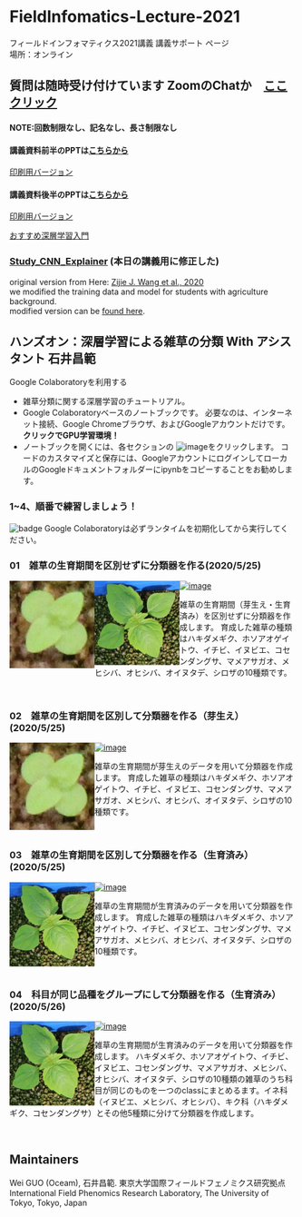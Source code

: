 # FieldInfomatics-Lecture-2021
フィールドインフォマティクス2021講義
講義サポート ページ  
場所：オンライン

## 質問は随時受け付けています ZoomのChatか　[ここクリック](https://forms.gle/hXRX8yZgCNfZq3sr8)　　
#### NOTE:回数制限なし、記名なし、長さ制限なし
#### 講義資料前半のPPTは[こちらから](https://drive.google.com/file/d/1uEqWchEzomL5aJkJfulluiyj5jdAykCR/view?usp=sharing)  
[印刷用バージョン](https://drive.google.com/file/d/1ZBpS4JlzQ4BFdvhtFEoEn9Z9h5X0vtGE/view?usp=sharing)
#### 講義資料後半のPPTは[こちらから](https://drive.google.com/file/d/1NKECSIGJ7tAC9WS9QQNps0PYHjC48bRW/view?usp=sharing)  
[印刷用バージョン](https://drive.google.com/file/d/1uk7iYQt0fGpz6vDqikiUh8umn859lT9V/view?usp=sharing)

[おすすめ深層学習入門](https://youtu.be/W92VcivhoBs)
### [Study_CNN_Explainer](https://utokyo-fieldphenomics-lab.github.io/Study_CNN_Explainer/) (本日の講義用に修正した)  

original version from Here: [Zijie J. Wang et al., 2020](https://github.com/poloclub/cnn-explainer)  
we modified the training data and model for students with agriculture background.  
modified version can be [found here](https://github.com/UTokyo-FieldPhenomics-Lab/Study_CNN_Explainer).

## ハンズオン：深層学習による雑草の分類  With アシスタント 石井昌範
Google Colaboratoryを利用する
- 雑草分類に関する深層学習のチュートリアル。
- Google Colaboratoryベースのノートブックです。 必要なのは、インターネット接続、Google Chromeブラウザ、およびGoogleアカウントだけです。 **クリックでGPU学習環境！**
- ノートブックを開くには、各セクションの ![image](https://colab.research.google.com/assets/colab-badge.svg)をクリックします。 コードのカスタマイズと保存には、GoogleアカウントにログインしてローカルのGoogleドキュメントフォルダーにipynbをコピーすることをお勧めします。

### 1~4、順番で練習しましょう！
![badge](https://img.shields.io/badge/todo-orange.svg) Google Colaboratoryは必ずランタイムを初期化してから実行してください。
<br>  


### 01　雑草の生育期間を区別せずに分類器を作る(2020/5/25)

<img src = "asset/hakidamegiku_IMG_1546_2.JPG" width="150" ALIGN="left" /> <img src = "asset/hakidamegiku_IMG_4877_5.jpg" width="150" ALIGN="left" /> [![image](https://colab.research.google.com/assets/colab-badge.svg)](https://colab.research.google.com/github/oceam/FieldInfo-Lecture-2020/blob/master/notebook/weed_training_01.ipynb) <br>

雑草の生育期間（芽生え・生育済み）を区別せずに分類器を作成します。
育成した雑草の種類はハキダメギク、ホソアオゲイトウ、イチビ、イヌビエ、コセンダングサ、マメアサガオ、メヒシバ、オヒシバ、オイヌタデ、シロザの10種類です。  

<br>  

### 02　雑草の生育期間を区別して分類器を作る（芽生え）(2020/5/25)

<img src = "asset/hakidamegiku_IMG_1546_2.JPG" width="150" ALIGN="left" /> [![image](https://colab.research.google.com/assets/colab-badge.svg)](https://colab.research.google.com/github/oceam/FieldInfo-Lecture-2020/blob/master/notebook/weed_training_02.ipynb) <br>

雑草の生育期間が芽生えのデータを用いて分類器を作成します。
育成した雑草の種類はハキダメギク、ホソアオゲイトウ、イチビ、イヌビエ、コセンダングサ、マメアサガオ、メヒシバ、オヒシバ、オイヌタデ、シロザの10種類です。  

<br>  

### 03　雑草の生育期間を区別して分類器を作る（生育済み）(2020/5/25)

<img src = "asset/hakidamegiku_IMG_4877_5.jpg" width="150" ALIGN="left" /> [![image](https://colab.research.google.com/assets/colab-badge.svg)](https://colab.research.google.com/github/oceam/FieldInfo-Lecture-2020/blob/master/notebook/weed_training_03.ipynb) <br>

雑草の生育期間が生育済みのデータを用いて分類器を作成します。
育成した雑草の種類はハキダメギク、ホソアオゲイトウ、イチビ、イヌビエ、コセンダングサ、マメアサガオ、メヒシバ、オヒシバ、オイヌタデ、シロザの10種類です。  

<br>  

### 04　科目が同じ品種をグループにして分類器を作る（生育済み）(2020/5/26)

<img src = "asset/hakidamegiku_IMG_4877_5.jpg" width="150" ALIGN="left" /> [![image](https://colab.research.google.com/assets/colab-badge.svg)](https://colab.research.google.com/github/oceam/FieldInfo-Lecture-2020/blob/master/notebook/weed_training_04.ipynb) <br>

雑草の生育期間が生育済みのデータを用いて分類器を作成します。
ハキダメギク、ホソアオゲイトウ、イチビ、イヌビエ、コセンダングサ、マメアサガオ、メヒシバ、オヒシバ、オイヌタデ、シロザの10種類の雑草のうち科目が同じのものを一つのclassにまとめるます。イネ科（イヌビエ、メヒシバ、オヒシバ）、キク科（ハキダメギク、コセンダングサ）とその他5種類に分けて分類器を作成します。  

<br>  



## Maintainers
Wei GUO (Oceam), 石井昌範.
東京大学国際フィールドフェノミクス研究拠点  
International Field Phenomics Research Laboratory, The University of Tokyo, Tokyo, Japan
